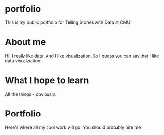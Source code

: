 # portfolio
This is my public portfolio for Telling Stories with Data at CMU!

# About me
Hi!  I really like data.  And I like visualization.  So I guess you can say that I like data visualziation!

# What I hope to learn
All the things - obviously. 

# Portfolio
Here's where all my cool work will go.  You should probably hire me.  
